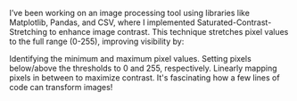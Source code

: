 I’ve been working on an image processing tool using libraries like Matplotlib, Pandas, and CSV, where I implemented Saturated-Contrast-Stretching to enhance image contrast.
This technique stretches pixel values to the full range (0-255), improving visibility by:

Identifying the minimum and maximum pixel values.
Setting pixels below/above the thresholds to 0 and 255, respectively.
Linearly mapping pixels in between to maximize contrast.
It's fascinating how a few lines of code can transform images! 


